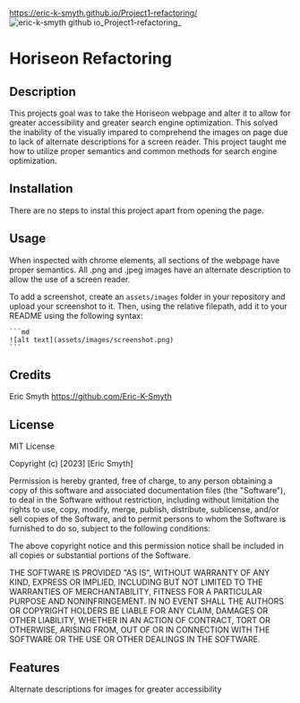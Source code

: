 https://eric-k-smyth.github.io/Project1-refactoring/
![eric-k-smyth github io_Project1-refactoring_](https://github.com/Eric-K-Smyth/Project1-refactoring/assets/130538145/4505b9a1-d7dc-4996-9208-944e252d0b84)


# Horiseon Refactoring

## Description
This projects goal was to take the Horiseon webpage and alter it to allow for greater accessibility and greater search engine optimization.
This solved the inability of the visually impared to comprehend the images on page due to lack of alternate descriptions for a screen reader.
This project taught me how to utilize proper semantics and common methods for search engine optimization.

## Installation

There are no steps to instal this project apart from opening the page.

## Usage

When inspected with chrome elements, all sections of the webpage have proper semantics.
All .png and .jpeg images have an alternate description to allow the use of a screen reader.

To add a screenshot, create an `assets/images` folder in your repository and upload your screenshot to it. Then, using the relative filepath, add it to your README using the following syntax:

    ```md
    ![alt text](assets/images/screenshot.png)
    ```

## Credits

Eric Smyth
https://github.com/Eric-K-Smyth

## License

MIT License

Copyright (c) [2023] [Eric Smyth]

Permission is hereby granted, free of charge, to any person obtaining a copy
of this software and associated documentation files (the "Software"), to deal
in the Software without restriction, including without limitation the rights
to use, copy, modify, merge, publish, distribute, sublicense, and/or sell
copies of the Software, and to permit persons to whom the Software is
furnished to do so, subject to the following conditions:

The above copyright notice and this permission notice shall be included in all
copies or substantial portions of the Software.

THE SOFTWARE IS PROVIDED "AS IS", WITHOUT WARRANTY OF ANY KIND, EXPRESS OR
IMPLIED, INCLUDING BUT NOT LIMITED TO THE WARRANTIES OF MERCHANTABILITY,
FITNESS FOR A PARTICULAR PURPOSE AND NONINFRINGEMENT. IN NO EVENT SHALL THE
AUTHORS OR COPYRIGHT HOLDERS BE LIABLE FOR ANY CLAIM, DAMAGES OR OTHER
LIABILITY, WHETHER IN AN ACTION OF CONTRACT, TORT OR OTHERWISE, ARISING FROM,
OUT OF OR IN CONNECTION WITH THE SOFTWARE OR THE USE OR OTHER DEALINGS IN THE
SOFTWARE.

## Features

Alternate descriptions for images for greater accessibility

